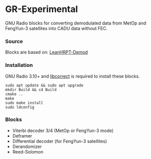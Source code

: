 # GR-Experimental

GNU Radio blocks for converting demodulated data from MetOp and FengYun-3 satellites into CADU data without FEC.

### Source

Blocks are based on: [LeanHRPT-Demod](https://github.com/Xerbo/LeanHRPT-Demod)

### Installation

GNU Radio 3.10+ and [libcorrect](https://github.com/quiet/libcorrect) is required to install these blocks.

```
sudo apt update && sudo apt upgrade
mkdir Build && cd Build
cmake ..
make
sudo make install
sudo ldconfig
```
### Blocks

- Viterbi decoder 3/4 (MetOp or FengYun-3 mode)
- Deframer
- Differential decoder (for FengYun-3 satellites)
- Derandomizer
- Reed-Solomon


